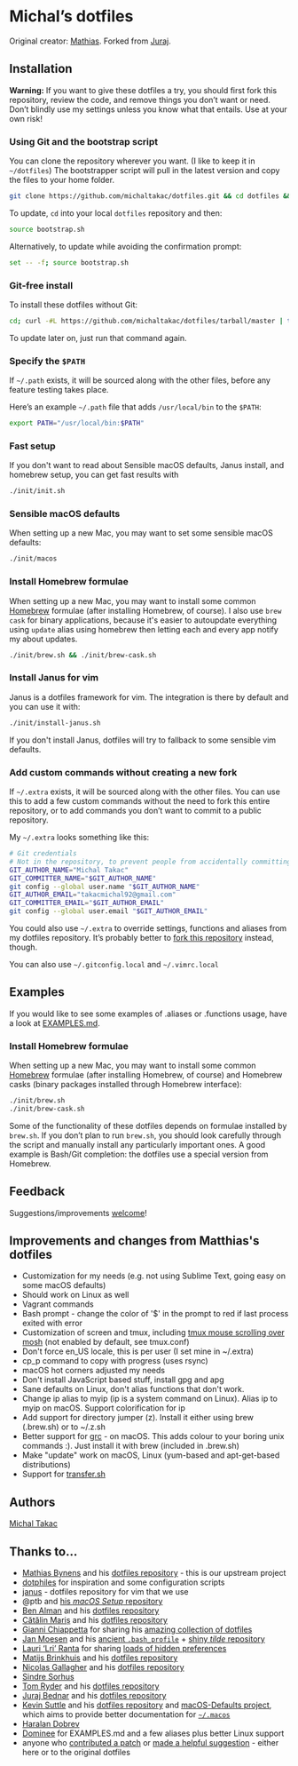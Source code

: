 # Michal’s dotfiles

Original creator: [Mathias](https://github.com/mathiasbynens/dotfiles). Forked from [Juraj](https://github.com/jooray/dotfiles).

## Installation

**Warning:** If you want to give these dotfiles a try, you should first fork this repository, review the code, and remove things you don’t want or need. Don’t blindly use my settings unless you know what that entails. Use at your own risk!

### Using Git and the bootstrap script

You can clone the repository wherever you want. (I like to keep it in `~/dotfiles`) The bootstrapper script will pull in the latest version and copy the files to your home folder.

```bash
git clone https://github.com/michaltakac/dotfiles.git && cd dotfiles && source bootstrap.sh
```

To update, `cd` into your local `dotfiles` repository and then:

```bash
source bootstrap.sh
```

Alternatively, to update while avoiding the confirmation prompt:

```bash
set -- -f; source bootstrap.sh
```

### Git-free install

To install these dotfiles without Git:

```bash
cd; curl -#L https://github.com/michaltakac/dotfiles/tarball/master | tar -xzv --strip-components 1 --exclude={README.md,bootstrap.sh,LICENSE-MIT.txt}
```

To update later on, just run that command again.

### Specify the `$PATH`

If `~/.path` exists, it will be sourced along with the other files, before any feature testing takes place.

Here’s an example `~/.path` file that adds `/usr/local/bin` to the `$PATH`:

```bash
export PATH="/usr/local/bin:$PATH"
```

### Fast setup

If you don't want to read about Sensible macOS defaults, Janus install,
and homebrew setup, you can get fast results with

```bash
./init/init.sh
```

### Sensible macOS defaults

When setting up a new Mac, you may want to set some sensible macOS defaults:

```bash
./init/macos
```

### Install Homebrew formulae

When setting up a new Mac, you may want to install some common [Homebrew](http://brew.sh/) formulae (after installing Homebrew, of course). I also use ```brew cask``` for binary applications, because it's easier to autoupdate everything using ```update``` alias using homebrew then letting each and every app notify my about updates.

```bash
./init/brew.sh && ./init/brew-cask.sh
```

### Install Janus for vim

Janus is a dotfiles framework for vim. The integration is there by default and you can use it with:

```bash
./init/install-janus.sh
```

If you don't install Janus, dotfiles will try to fallback to some sensible vim defaults.


### Add custom commands without creating a new fork

If `~/.extra` exists, it will be sourced along with the other files. You can use this to add a few custom commands without the need to fork this entire repository, or to add commands you don’t want to commit to a public repository.

My `~/.extra` looks something like this:

```bash
# Git credentials
# Not in the repository, to prevent people from accidentally committing under my name
GIT_AUTHOR_NAME="Michal Takac"
GIT_COMMITTER_NAME="$GIT_AUTHOR_NAME"
git config --global user.name "$GIT_AUTHOR_NAME"
GIT_AUTHOR_EMAIL="takacmichal92@gmail.com"
GIT_COMMITTER_EMAIL="$GIT_AUTHOR_EMAIL"
git config --global user.email "$GIT_AUTHOR_EMAIL"
```

You could also use `~/.extra` to override settings, functions and aliases from my dotfiles repository. It’s probably better to [fork this repository](https://github.com/michaltakac/dotfiles/fork) instead, though.

You can also use `~/.gitconfig.local` and `~/.vimrc.local`

## Examples

If you would like to see some examples of .aliases or .functions usage, have a look at [EXAMPLES.md](https://github.com/michaltakac/dotfiles/blob/master/EXAMPLES.md).

### Install Homebrew formulae

When setting up a new Mac, you may want to install some common [Homebrew](https://brew.sh/) formulae (after installing Homebrew, of course) and Homebrew casks (binary packages installed through Homebrew interface):

```bash
./init/brew.sh
./init/brew-cask.sh
```

Some of the functionality of these dotfiles depends on formulae installed by `brew.sh`. If you don’t plan to run `brew.sh`, you should look carefully through the script and manually install any particularly important ones. A good example is Bash/Git completion: the dotfiles use a special version from Homebrew.

## Feedback

Suggestions/improvements
[welcome](https://github.com/michaltakac/dotfiles/issues)!

## Improvements and changes from Matthias's dotfiles

* Customization for my needs (e.g. not using Sublime Text, going easy on some macOS defaults)
* Should work on Linux as well
* Vagrant commands
* Bash prompt - change the color of '$' in the prompt to red if last process exited with error
* Customization of screen and tmux, including [tmux mouse scrolling over
  mosh](http://www.screencast.com/t/sB3RJHIXc1p) (not enabled by
  default, see tmux.conf)
* Don't force en_US locale, this is per user (I set mine in ~/.extra)
* cp_p command to copy with progress (uses rsync)
* macOS hot corners adjusted my needs
* Don't install JavaScript based stuff, install gpg and apg
* Sane defaults on Linux, don't alias functions that don't work.
* Change ip alias to myip (ip is a system command on Linux). Alias ip to myip on macOS. Support colorification for ip
* Add support for directory jumper (z). Install it either using brew (.brew.sh) or to ~/.z.sh
* Better support for [grc](https://github.com/garabik/grc) - on macOS. This adds colour to your boring unix commands :). Just install it with brew (included in .brew.sh)
* Make "update" work on macOS, Linux (yum-based and apt-get-based distributions)
* Support for [transfer.sh](https://transfer.sh/)

## Authors

[Michal Takac](https://michaltakac.com/)

## Thanks to…

* [Mathias Bynens](https://mathiasbynens.be/) and his [dotfiles repository](https://github.com/mathiasbynens/dotfiles) - this is our upstream project
* [dotphiles](https://github.com/dotphiles/dotphiles) for inspiration and some configuration scripts
* [janus](https://github.com/carlhuda/janus) - dotfiles repository for vim that we use
* @ptb and [his _macOS Setup_ repository](https://github.com/ptb/mac-setup)
* [Ben Alman](http://benalman.com/) and his [dotfiles repository](https://github.com/cowboy/dotfiles)
* [Cătălin Mariș](https://github.com/alrra) and his [dotfiles repository](https://github.com/alrra/dotfiles)
* [Gianni Chiappetta](https://butt.zone/) for sharing his [amazing collection of dotfiles](https://github.com/gf3/dotfiles)
* [Jan Moesen](http://jan.moesen.nu/) and his [ancient `.bash_profile`](https://gist.github.com/1156154) + [shiny _tilde_ repository](https://github.com/janmoesen/tilde)
* [Lauri ‘Lri’ Ranta](http://lri.me/) for sharing [loads of hidden preferences](http://osxnotes.net/defaults.html)
* [Matijs Brinkhuis](https://matijs.brinkhu.is/) and his [dotfiles repository](https://github.com/matijs/dotfiles)
* [Nicolas Gallagher](http://nicolasgallagher.com/) and his [dotfiles repository](https://github.com/necolas/dotfiles)
* [Sindre Sorhus](https://sindresorhus.com/)
* [Tom Ryder](https://sanctum.geek.nz/) and his [dotfiles repository](https://sanctum.geek.nz/cgit/dotfiles.git/about)
* [Juraj Bednar](https://juraj.bednar.sk/) and his [dotfiles repository](https://github.com/jooraj/dotfiles)
* [Kevin Suttle](http://kevinsuttle.com/) and his [dotfiles repository](https://github.com/kevinSuttle/dotfiles) and [macOS-Defaults project](https://github.com/kevinSuttle/macOS-Defaults), which aims to provide better documentation for [`~/.macos`](https://mths.be/macos)
* [Haralan Dobrev](https://hkdobrev.com/)
* [Dominee](https://github.com/dominee/Termux-dotfiles) for EXAMPLES.md
  and a few aliases plus better Linux support
* anyone who [contributed a patch](https://github.com/michaltakac/dotfiles/contributors) or [made a helpful suggestion](https://github.com/michaltakac/dotfiles/issues) - either here or to the original dotfiles
